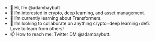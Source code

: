 - 👋 Hi, I’m @adambaybutt
- 👀 I’m interested in crypto, deep learning, and asset management.
- 🌱 I’m currently learning about Transformers.
- 💞️ I’m looking to collaborate on anything crypto+deep learning+defi. Love to learn from others!
- 📫 How to reach me: Twitter DM @adambaybutt.
